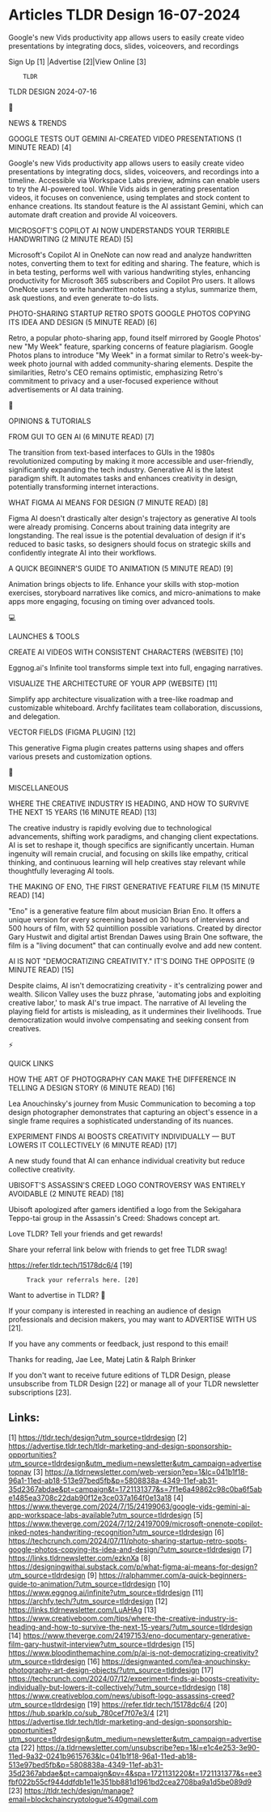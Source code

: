 # Articles TLDR Design 16-07-2024

Google's new Vids productivity app allows users to easily create video
presentations by integrating docs, slides, voiceovers, and
recordings  

 Sign Up [1] |Advertise [2]|View Online [3] 

		TLDR 

TLDR DESIGN 2024-07-16

📱 

NEWS & TRENDS

 GOOGLE TESTS OUT GEMINI AI-CREATED VIDEO PRESENTATIONS (1 MINUTE
READ) [4] 

 Google's new Vids productivity app allows users to easily create
video presentations by integrating docs, slides, voiceovers, and
recordings into a timeline. Accessible via Workspace Labs preview,
admins can enable users to try the AI-powered tool. While Vids aids in
generating presentation videos, it focuses on convenience, using
templates and stock content to enhance creations. Its standout feature
is the AI assistant Gemini, which can automate draft creation and
provide AI voiceovers. 

 MICROSOFT'S COPILOT AI NOW UNDERSTANDS YOUR TERRIBLE HANDWRITING (2
MINUTE READ) [5] 

 Microsoft's Copilot AI in OneNote can now read and analyze
handwritten notes, converting them to text for editing and sharing.
The feature, which is in beta testing, performs well with various
handwriting styles, enhancing productivity for Microsoft 365
subscribers and Copilot Pro users. It allows OneNote users to write
handwritten notes using a stylus, summarize them, ask questions, and
even generate to-do lists. 

 PHOTO-SHARING STARTUP RETRO SPOTS GOOGLE PHOTOS COPYING ITS IDEA AND
DESIGN (5 MINUTE READ) [6] 

 Retro, a popular photo-sharing app, found itself mirrored by Google
Photos' new "My Week" feature, sparking concerns of feature
plagiarism. Google Photos plans to introduce "My Week" in a format
similar to Retro's week-by-week photo journal with added
community-sharing elements. Despite the similarities, Retro's CEO
remains optimistic, emphasizing Retro's commitment to privacy and a
user-focused experience without advertisements or AI data training. 

🚀 

OPINIONS & TUTORIALS

 FROM GUI TO GEN AI (6 MINUTE READ) [7] 

 The transition from text-based interfaces to GUIs in the 1980s
revolutionized computing by making it more accessible and
user-friendly, significantly expanding the tech industry. Generative
AI is the latest paradigm shift. It automates tasks and enhances
creativity in design, potentially transforming internet interactions. 

 WHAT FIGMA AI MEANS FOR DESIGN (7 MINUTE READ) [8] 

 Figma AI doesn't drastically alter design's trajectory as generative
AI tools were already promising. Concerns about training data
integrity are longstanding. The real issue is the potential
devaluation of design if it's reduced to basic tasks, so designers
should focus on strategic skills and confidently integrate AI into
their workflows. 

 A QUICK BEGINNER'S GUIDE TO ANIMATION (5 MINUTE READ) [9] 

 Animation brings objects to life. Enhance your skills with
stop-motion exercises, storyboard narratives like comics, and
micro-animations to make apps more engaging, focusing on timing over
advanced tools. 

💻 

LAUNCHES & TOOLS

 CREATE AI VIDEOS WITH CONSISTENT CHARACTERS (WEBSITE) [10] 

 Eggnog.ai's Infinite tool transforms simple text into full, engaging
narratives. 

 VISUALIZE THE ARCHITECTURE OF YOUR APP (WEBSITE) [11] 

 Simplify app architecture visualization with a tree-like roadmap and
customizable whiteboard. Archfy facilitates team collaboration,
discussions, and delegation. 

 VECTOR FIELDS (FIGMA PLUGIN) [12] 

 This generative Figma plugin creates patterns using shapes and offers
various presets and customization options. 

🎁 

MISCELLANEOUS

 WHERE THE CREATIVE INDUSTRY IS HEADING, AND HOW TO SURVIVE THE NEXT
15 YEARS (16 MINUTE READ) [13] 

 The creative industry is rapidly evolving due to technological
advancements, shifting work paradigms, and changing client
expectations. AI is set to reshape it, though specifics are
significantly uncertain. Human ingenuity will remain crucial, and
focusing on skills like empathy, critical thinking, and continuous
learning will help creatives stay relevant while thoughtfully
leveraging AI tools. 

 THE MAKING OF ENO, THE FIRST GENERATIVE FEATURE FILM (15 MINUTE READ)
[14] 

 "Eno" is a generative feature film about musician Brian Eno. It
offers a unique version for every screening based on 30 hours of
interviews and 500 hours of film, with 52 quintillion possible
variations. Created by director Gary Hustwit and digital artist
Brendan Dawes using Brain One software, the film is a "living
document" that can continually evolve and add new content. 

 AI IS NOT "DEMOCRATIZING CREATIVITY." IT'S DOING THE OPPOSITE (9
MINUTE READ) [15] 

 Despite claims, AI isn't democratizing creativity - it's centralizing
power and wealth. Silicon Valley uses the buzz phrase, 'automating
jobs and exploiting creative labor,' to mask AI's true impact. The
narrative of AI leveling the playing field for artists is misleading,
as it undermines their livelihoods. True democratization would involve
compensating and seeking consent from creatives. 

⚡ 

QUICK LINKS

 HOW THE ART OF PHOTOGRAPHY CAN MAKE THE DIFFERENCE IN TELLING A
DESIGN STORY (6 MINUTE READ) [16] 

 Lea Anouchinsky's journey from Music Communication to becoming a top
design photographer demonstrates that capturing an object's essence in
a single frame requires a sophisticated understanding of its nuances. 

 EXPERIMENT FINDS AI BOOSTS CREATIVITY INDIVIDUALLY — BUT LOWERS IT
COLLECTIVELY (6 MINUTE READ) [17] 

 A new study found that AI can enhance individual creativity but
reduce collective creativity. 

 UBISOFT'S ASSASSIN'S CREED LOGO CONTROVERSY WAS ENTIRELY AVOIDABLE (2
MINUTE READ) [18] 

 Ubisoft apologized after gamers identified a logo from the Sekigahara
Teppo-tai group in the Assassin's Creed: Shadows concept art. 

Love TLDR? Tell your friends and get rewards!

 Share your referral link below with friends to get free TLDR swag! 

 https://refer.tldr.tech/15178dc6/4 [19] 

		 Track your referrals here. [20] 

Want to advertise in TLDR? 📰

 If your company is interested in reaching an audience of design
professionals and decision makers, you may want to ADVERTISE WITH US
[21]. 

 If you have any comments or feedback, just respond to this email! 

Thanks for reading, 
Jae Lee, Matej Latin & Ralph Brinker 

If you don't want to receive future editions of TLDR Design, please
unsubscribe from TLDR Design [22] or manage all of your TLDR
newsletter subscriptions [23]. 

 

Links:
------
[1] https://tldr.tech/design?utm_source=tldrdesign
[2] https://advertise.tldr.tech/tldr-marketing-and-design-sponsorship-opportunities?utm_source=tldrdesign&utm_medium=newsletter&utm_campaign=advertisetopnav
[3] https://a.tldrnewsletter.com/web-version?ep=1&lc=041b1f18-96a1-11ed-ab18-513e97bed5fb&p=5808838a-4349-11ef-ab31-35d2367abdae&pt=campaign&t=1721131377&s=7f1e6a49862c98c0ba6f5abe1485ea3708c22dab90f12e3ce037a164f0e13a18
[4] https://www.theverge.com/2024/7/15/24199063/google-vids-gemini-ai-app-workspace-labs-available?utm_source=tldrdesign
[5] https://www.theverge.com/2024/7/12/24197009/microsoft-onenote-copilot-inked-notes-handwriting-recognition?utm_source=tldrdesign
[6] https://techcrunch.com/2024/07/11/photo-sharing-startup-retro-spots-google-photos-copying-its-idea-and-design/?utm_source=tldrdesign
[7] https://links.tldrnewsletter.com/ezknXa
[8] https://designingwithai.substack.com/p/what-figma-ai-means-for-design?utm_source=tldrdesign
[9] https://ralphammer.com/a-quick-beginners-guide-to-animation/?utm_source=tldrdesign
[10] https://www.eggnog.ai/infinite?utm_source=tldrdesign
[11] https://archfy.tech/?utm_source=tldrdesign
[12] https://links.tldrnewsletter.com/LuAHAg
[13] https://www.creativeboom.com/tips/where-the-creative-industry-is-heading-and-how-to-survive-the-next-15-years/?utm_source=tldrdesign
[14] https://www.theverge.com/24197153/eno-documentary-generative-film-gary-hustwit-interview?utm_source=tldrdesign
[15] https://www.bloodinthemachine.com/p/ai-is-not-democratizing-creativity?utm_source=tldrdesign
[16] https://designwanted.com/lea-anouchinsky-photography-art-design-objects/?utm_source=tldrdesign
[17] https://techcrunch.com/2024/07/12/experiment-finds-ai-boosts-creativity-individually-but-lowers-it-collectively/?utm_source=tldrdesign
[18] https://www.creativebloq.com/news/ubisoft-logo-assassins-creed?utm_source=tldrdesign
[19] https://refer.tldr.tech/15178dc6/4
[20] https://hub.sparklp.co/sub_780cef7f07e3/4
[21] https://advertise.tldr.tech/tldr-marketing-and-design-sponsorship-opportunities?utm_source=tldrdesign&utm_medium=newsletter&utm_campaign=advertisecta
[22] https://a.tldrnewsletter.com/unsubscribe?ep=1&l=e1c4e253-3e90-11ed-9a32-0241b9615763&lc=041b1f18-96a1-11ed-ab18-513e97bed5fb&p=5808838a-4349-11ef-ab31-35d2367abdae&pt=campaign&pv=4&spa=1721131220&t=1721131377&s=ee3fbf022b55cf944ddfdb1e11e351bb881d1961bd2cea2708ba9a1d5be089d9
[23] https://tldr.tech/design/manage?email=blockchaincryptologue%40gmail.com